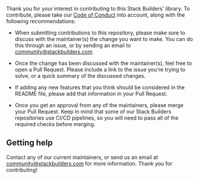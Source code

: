 Thank you for your interest in contributing to this Stack Builders' library. To
contribute, please take our [Code of Conduct](CODE_OF_CONDUCT.md) into account,
along with the following recommendations:

- When submitting contributions to this repository, please make sure to discuss
  with the maintainer(s) the change you want to make. You can do this through
  an issue, or by sending an email to
  [community@stackbuilders.com](mailto:community@stackbuilders.com)

- Once the change has been discussed with the maintainer(s), feel free to open
  a Pull Request. Please include a link to the issue you're trying to solve, or
  a quick summary of the discussed changes.

- If adding any new features that you think should be considered in the README
  file, please add that information in your Pull Request.

- Once you get an approval from any of the maintainers, please merge your Pull
  Request. Keep in mind that some of our Stack Builders repositories use CI/CD
  pipelines, so you will need to pass all of the required checks before
  merging.

## Getting help

Contact any of our current maintainers, or send us an email at
[community@stackbuilders.com](mailto:community@stackbuilders.com) for more
information. Thank you for contributing!
